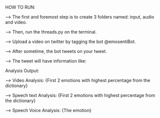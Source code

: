 HOW TO RUN:

--> The first and foremost step is to create 3 folders named: input, audio and video.

--> Then, run the threads.py on the terminal.

--> Upload a video on twitter by tagging the bot @emosentiBot.

--> After sometime, the bot tweets on your tweet.

--> The tweet will have information like:

Analysis Output:

--> Video Analysis: {First 2 emotions with highest percentage from the dictionary}  

--> Speech text Analysis: {First 2 emotions with highest percentage from the dictionary}  

--> Speech Voice Analysis: {The emotion}
